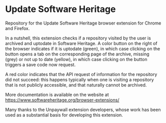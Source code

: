 # Update Software Heritage
Repository for the Update Software Heritage browser extension for Chrome and Firefox.

In a nutshell, this extension checks if a repository visited by the user is
archived and uptodate in Software Heritage. A color button on the right of the
browser indicates if it is uptodate (green), in which case clicking on the
button opens a tab on the corresponding page of the archive, missing (grey) or
not up to date (yellow), in which case clicking on the button triggers a save
code now request.

A red color indicates that the API request of information for the repository
did not succeed: this happens typically when one is visiting a repository
that is not publicly accessible, and that naturally cannot be archived.

More documentation is available on the website at https://www.softwareheritage.org/browser-extensions/

Many thanks to the Unpaywall extension developers, whose work has been used
as a substantial basis for developing this extension.
